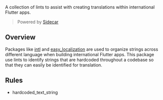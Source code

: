 
A collection of lints to assist with creating translations within international Flutter apps. 

> Powered by  [Sidecar](https://pub.dev/packages/sidecar)

## Overview

Packages like [intl](https://pub.dev/packages/intl) and [easy_localization](https://pub.dev/packages/easy_localization) are used to organize strings across different language when building international Flutter apps. This package use lints to identify strings that are hardcoded throughout a codebase so that they can easily be identified for translation.

## Rules

- hardcoded_text_string